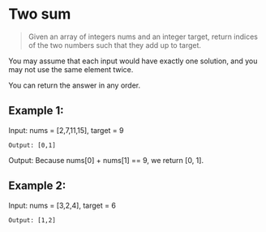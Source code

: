 # Two sum

> Given an array of integers nums and an integer target, return indices of the two numbers such that they add up to target.

You may assume that each input would have exactly one solution, and you may not use the same element twice.

You can return the answer in any order.

## Example 1:

Input: nums = [2,7,11,15], target = 9

`Output: [0,1]`

Output: Because nums[0] + nums[1] == 9, we return [0, 1].

## Example 2:

Input: nums = [3,2,4], target = 6

`Output: [1,2]`
